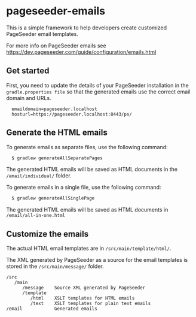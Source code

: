 # pageseeder-emails

This is a simple framework to help developers create customized PageSeeder email templates.

For more info on PageSeeder emails see https://dev.pageseeder.com/guide/configuration/emails.html

## Get started

First, you need to update the details of your PageSeeder installation 
in the `gradle.properties file` so that the generated emails use the correct 
email domain and URLs. 

```
  emaildomain=pageseeder.localhost
  hosturl=https://pageseeder.localhost:8443/ps/
```

## Generate the HTML emails

To generate emails as separate files, use the following command:

```sh
  $ gradlew generateAllSeparatePages
```

The generated HTML emails will be saved as HTML documents in the `/email/individual/` folder.

To generate emails in a single file, use the following command:

```sh
  $ gradlew generateAllSinglePage
```

The generated HTML emails will be saved as HTML documents in `/email/all-in-one.html`

## Customize the emails

The actual HTML email templates are in `/src/main/template/html/`.

The XML generated by PageSeeder as a source for the email templates is stored in the
`/src/main/message/` folder. 


```
/src
   /main
      /message    Source XML generated by PageSeeder
      /template   
         /html    XSLT templates for HTML emails
         /text    XSLT templates for plain text emails
/email            Generated emails 
```

